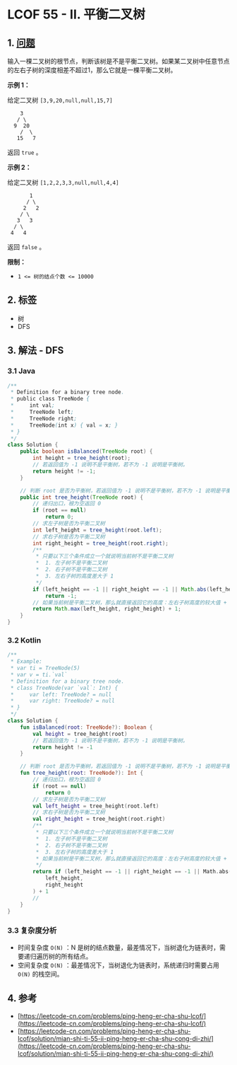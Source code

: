 # LCOF 55 - II. 平衡二叉树

## 1. [问题](https://leetcode-cn.com/problems/ping-heng-er-cha-shu-lcof/)

输入一棵二叉树的根节点，判断该树是不是平衡二叉树。如果某二叉树中任意节点的左右子树的深度相差不超过1，那么它就是一棵平衡二叉树。

**示例 1：**

给定二叉树 `[3,9,20,null,null,15,7]`

```
    3
   / \
  9  20
    /  \
   15   7
```

返回 `true` 。

**示例 2：**

给定二叉树 `[1,2,2,3,3,null,null,4,4]`

```
       1
      / \
     2   2
    / \
   3   3
  / \
 4   4
```

返回 `false` 。

**限制：**

* `1 <= 树的结点个数 <= 10000`

## 2. 标签

* 树
* DFS

## 3. 解法 - DFS

### 3.1 Java

```java
/**
 * Definition for a binary tree node.
 * public class TreeNode {
 *     int val;
 *     TreeNode left;
 *     TreeNode right;
 *     TreeNode(int x) { val = x; }
 * }
 */
class Solution {
    public boolean isBalanced(TreeNode root) {
        int height = tree_height(root);
        // 若返回值为 -1 说明不是平衡树，若不为 -1 说明是平衡树。
        return height != -1;
    }

    // 判断 root 是否为平衡树，若返回值为 -1 说明不是平衡树，若不为 -1 说明是平衡树。
    public int tree_height(TreeNode root) {
        // 递归出口，根为空返回 0
        if (root == null)
            return 0;
        // 求左子树是否为平衡二叉树
        int left_height = tree_height(root.left);
        // 求右子树是否为平衡二叉树
        int right_height = tree_height(root.right);
        /**
         * 只要以下三个条件成立一个就说明当前树不是平衡二叉树
         *  1. 左子树不是平衡二叉树
         *  2. 右子树不是平衡二叉树
         *  3. 左右子树的高度差大于 1
         */
        if (left_height == -1 || right_height == -1 || Math.abs(left_height - right_height) > 1)
            return -1;
        // 如果当前树是平衡二叉树，那么就直接返回它的高度：左右子树高度的较大值 + 1 （别忘记加上 1 ）
        return Math.max(left_height, right_height) + 1;
    }
}
```

### 3.2 Kotlin

```kotlin
/**
 * Example:
 * var ti = TreeNode(5)
 * var v = ti.`val`
 * Definition for a binary tree node.
 * class TreeNode(var `val`: Int) {
 *     var left: TreeNode? = null
 *     var right: TreeNode? = null
 * }
 */
class Solution {
    fun isBalanced(root: TreeNode?): Boolean {
        val height = tree_height(root)
        // 若返回值为 -1 说明不是平衡树，若不为 -1 说明是平衡树。
        return height != -1
    }

    // 判断 root 是否为平衡树，若返回值为 -1 说明不是平衡树，若不为 -1 说明是平衡树。
    fun tree_height(root: TreeNode?): Int {
        // 递归出口，根为空返回 0
        if (root == null)
            return 0
        // 求左子树是否为平衡二叉树
        val left_height = tree_height(root.left)
        // 求右子树是否为平衡二叉树
        val right_height = tree_height(root.right)
        /**
         * 只要以下三个条件成立一个就说明当前树不是平衡二叉树
         *  1. 左子树不是平衡二叉树
         *  2. 右子树不是平衡二叉树
         *  3. 左右子树的高度差大于 1
         * 如果当前树是平衡二叉树，那么就直接返回它的高度：左右子树高度的较大值 + 1 （别忘记加上 1 ）
         */
        return if (left_height == -1 || right_height == -1 || Math.abs(left_height - right_height) > 1) -1 else Math.max(
            left_height,
            right_height
        ) + 1
        // 
    }
}
```

### 3.3 复杂度分析

* 时间复杂度 `O(N)` ：N 是树的结点数量，最差情况下，当树退化为链表时，需要递归遍历树的所有结点。
* 空间复杂度 `O(N)` ：最差情况下，当树退化为链表时，系统递归时需要占用 `O(N)` 的栈空间。

## 4. 参考

* [https://leetcode-cn.com/problems/ping-heng-er-cha-shu-lcof/](https://leetcode-cn.com/problems/ping-heng-er-cha-shu-lcof/)
* [https://leetcode-cn.com/problems/ping-heng-er-cha-shu-lcof/solution/mian-shi-ti-55-ii-ping-heng-er-cha-shu-cong-di-zhi/](https://leetcode-cn.com/problems/ping-heng-er-cha-shu-lcof/solution/mian-shi-ti-55-ii-ping-heng-er-cha-shu-cong-di-zhi/)
